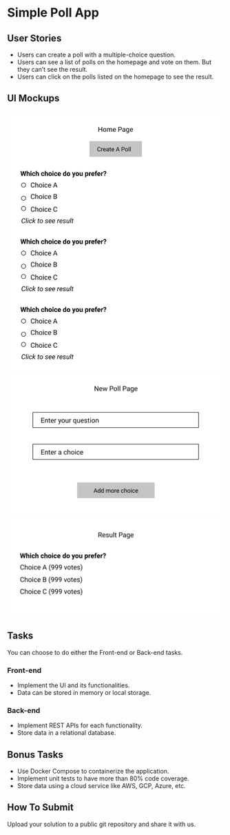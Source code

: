 # Simple Poll App

## User Stories
- Users can create a poll with a multiple-choice question.
- Users can see a list of polls on the homepage and vote on them. But they can’t see the result.
- Users can click on the polls listed on the homepage to see the result.

## UI Mockups
![Image of Home Page](images/home_page.svg)
![Image of New Poll Page](images/new_poll_page.svg)
![Image of Result Page](images/result_page.svg)

## Tasks
You can choose to do either the Front-end or Back-end tasks.

### Front-end
- Implement the UI and its functionalities.
- Data can be stored in memory or local storage.

### Back-end
- Implement REST APIs for each functionality.
- Store data in a relational database.

## Bonus Tasks
- Use Docker Compose to containerize the application.
- Implement unit tests to have more than 80% code coverage.
- Store data using a cloud service like AWS, GCP, Azure, etc.

## How To Submit
Upload your solution to a public git repository and share it with us.